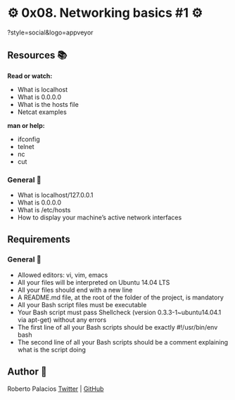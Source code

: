# :gear: 0x08. Networking basics #1 :gear:

?style=social&logo=appveyor
 

## Resources :books:

**Read or watch:**

- What is localhost
- What is 0.0.0.0
- What is the hosts file
- Netcat examples

**man or help:**

- ifconfig
- telnet
- nc
- cut


### General :triangular_ruler:
- What is localhost/127.0.0.1
- What is 0.0.0.0
- What is /etc/hosts
- How to display your machine’s active network interfaces

## Requirements

### General :triangular_ruler:
- Allowed editors: vi, vim, emacs
- All your files will be interpreted on Ubuntu 14.04 LTS
- All your files should end with a new line
- A README.md file, at the root of the folder of the project, is mandatory
- All your Bash script files must be executable
- Your Bash script must pass Shellcheck (version 0.3.3-1~ubuntu14.04.1 via apt-get) without any errors
- The first line of all your Bash scripts should be exactly #!/usr/bin/env bash
- The second line of all your Bash scripts should be a comment explaining what is the script doing

## Author :book:
Roberto Palacios [Twitter](https://twitter.com/robpalacios11) | [GitHub](https://github.com/robpalacios1)

